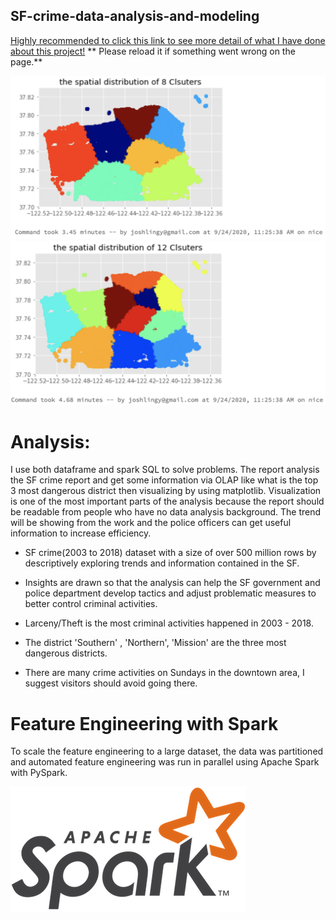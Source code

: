 ## SF-crime-data-analysis-and-modeling

<a href="https://github.com/joshlingy/SF-crime-data-analysis-and-modeling/blob/master/SF crime data analysis and modeling.ipynb">Highly recommended to click this link to see more detail of what I have done about this project!</a>
** Please reload it if something went wrong on the page.**


<p align="center">
  <img src="https://github.com/joshlingy/SF-crime-data-analysis-and-modeling/blob/master/graphs/8-Clsuters.png">
  <img src="https://github.com/joshlingy/SF-crime-data-analysis-and-modeling/blob/master/graphs/12-Clsuters.png">
</p>

# Analysis: 
I use both dataframe and spark SQL to solve problems. The report analysis the SF crime report and get some information via OLAP like what is the top 3 most dangerous district then visualizing by using matplotlib. Visualization is one of the most important parts of the analysis because the report should be readable from people who have no data analysis background. The trend will be showing from the work and the police officers can get useful information to increase efficiency.

* SF crime(2003 to 2018) dataset with a size of over 500 million rows by descriptively exploring trends and information contained in the SF.

* Insights are drawn so that the analysis can help the SF government and police department develop tactics and adjust problematic measures to better control criminal activities.

* Larceny/Theft is the most criminal activities happened in 2003 - 2018.

* The district 'Southern' , 'Northern', 'Mission' are the three most dangerous districts.

* There are many crime activities on Sundays in the downtown area, I suggest visitors should avoid going there.
 
# Feature Engineering with Spark

To scale the feature engineering to a large dataset, the data was partitioned and automated feature engineering was run in parallel
using Apache Spark with PySpark. 

![](graphs/spark-logo-trademark.png)
